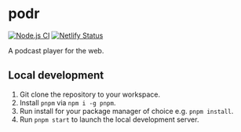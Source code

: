 # podr

[![Node.js CI](https://github.com/cascadiacollections/podr/actions/workflows/node.js.yml/badge.svg?branch=master)](https://github.com/cascadiacollections/podr/actions/workflows/node.js.yml)
[![Netlify Status](https://api.netlify.com/api/v1/badges/f066f5b0-8c2c-4a63-a776-5ecb880f76ad/deploy-status)](https://app.netlify.com/sites/festive-kare-9d189a/deploys)

A podcast player for the web.

## Local development

1. Git clone the repository to your workspace.
1. Install `pnpm` via `npm i -g pnpm`.
1. Run install for your package manager of choice e.g. `pnpm install`.
1. Run `pnpm start` to launch the local development server.
